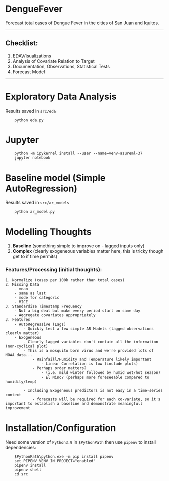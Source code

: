 # DengueFever
Forecast total cases of Dengue Fever in the cities of San Juan and Iquitos.

---

##  Checklist:
1. EDA\Visualizations
2. Analysis of Covariate Relation to Target
3. Documentation, Observations, Statistical Tests
4. Forecast Model

----

# Exploratory Data Analysis
Results saved in `src/eda`
```cd src
    python eda.py
```

# Jupyter
```cd src
    python -m ipykernel install --user --name=venv-azureml-37
    jupyter notebook
```

# Baseline model (Simple AutoRegression)
Results saved in `src/ar_models`
```cd src
    python ar_model.py
```


# Modelling Thoughts

1. **Baseline** (something simple to improve on - lagged inputs only)
2. **Complex** (clearly exogeneous variables matter here, this is tricky though get to if time permits)

### Features/Processing (initial thoughts):
    1. Normalize (cases per 100k rather than total cases)
    2. Missing Data
        - mean
        - same as last
        - mode for categoric
        - MICE
    3. Standardize Timestamp Frequency
        - Not a big deal but make every period start on same day
        - Aggregate covariates appropriately
    3. Features
        - AutoRegressive (Lags)
            - Quickly test a few simple AR Models (lagged observations clearly matter)
        - Exogeneous
            - Clearly lagged variables don't contain all the information (non-cyclical plot)
            - This is a mosquito born virus and we're provided lots of NOAA data... 
                - Rainfaill/Humidity and Temperature likely important
                    - Linear Correlation is low (include plots)
                - Perhaps order matters?
                    - (i.e. mild winter followed by humid wet/hot season)
                    - El Nino? (perhaps more foreseeable compared to humidity/temp)

            - Including Exogeneous predictors is not easy in a time-series context
                - forecasts will be required for each co-variate, so it's important to establish a baseline and demonstrate meaningfull improvement


# Installation/Configuration
Need some version of `Python3.9` in `$PythonPath` then use `pipenv` to install dependencies:
```
    $PythonPath\python.exe -m pip install pipenv
    set PIPENV_VENV_IN_PROJECT="enabled"
    pipenv install
    pipenv shell
    cd src
```
